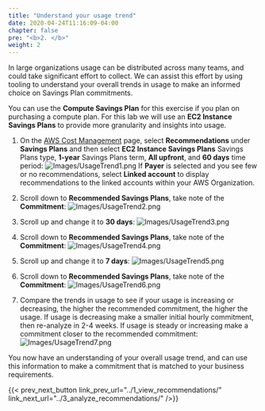 ```yaml
---
title: "Understand your usage trend"
date: 2020-04-24T11:16:09-04:00
chapter: false
pre: "<b>2. </b>"
weight: 2
---
```


In large organizations usage can be distributed across many teams, and could take significant effort to collect. We can assist this effort by using tooling to understand your overall trends in usage to make an informed choice on Savings Plan commitments.

You can use the **Compute Savings Plan** for this exercise if you plan on purchasing a compute plan. For this lab we will use an **EC2 Instance Savings Plans** to provide more granularity and insights into usage.

1. On the [AWS Cost Management](https://console.aws.amazon.com/cost-management/home#/dashboard) page, select **Recommendations** under **Savings Plans** and then select **EC2 Instance Savings Plans** Savings Plans type, **1-year** Savings Plans term, **All upfront**, and **60 days** time period:
![Images/UsageTrend1.png](/Cost/100_3_Pricing_Models/Images/UsageTrend1.png?classes=lab_picture_small)
If **Payer** is selected and you see few or no recommendations, select **Linked account** to display recommendations to the linked accounts within your AWS Organization.

2. Scroll down to **Recommended Savings Plans**, take note of the **Commitment**:
![Images/UsageTrend2.png](/Cost/100_3_Pricing_Models/Images/UsageTrend2.png?classes=lab_picture_small)

3. Scroll up and change it to **30 days**:
![Images/UsageTrend3.png](/Cost/100_3_Pricing_Models/Images/UsageTrend3.png?classes=lab_picture_small)

4. Scroll down to **Recommended Savings Plans**, take note of the **Commitment**:
![Images/UsageTrend4.png](/Cost/100_3_Pricing_Models/Images/UsageTrend4.png?classes=lab_picture_small)

5. Scroll up and change it to **7 days**:
![Images/UsageTrend5.png](/Cost/100_3_Pricing_Models/Images/UsageTrend5.png?classes=lab_picture_small)

6. Scroll down to **Recommended Savings Plans**, take note of the **Commitment**:
![Images/UsageTrend6.png](/Cost/100_3_Pricing_Models/Images/UsageTrend6.png?classes=lab_picture_small)

7. Compare the trends in usage to see if your usage is increasing or decreasing, the higher the recommended commitment, the higher the usage. If usage is decreasing make a smaller initial hourly commitment, then re-analyze in 2-4 weeks. If usage is steady or increasing make a commitment closer to the recommended commitment:  
![Images/UsageTrend7.png](/Cost/100_3_Pricing_Models/Images/UsageTrend7.png?classes=lab_picture_small)

You now have an understanding of your overall usage trend, and can use this information to make a commitment that is matched to your business requirements.

{{< prev_next_button link_prev_url="../1_view_recommendations/" link_next_url="../3_analyze_recommendations/" />}}
